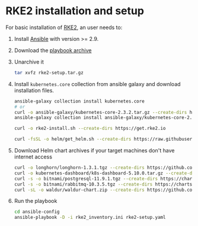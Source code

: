 # RKE2 installation and setup

For basic installation of [RKE2](https://docs.rke2.io/), an user needs to:

1. Install [Ansible](https://docs.ansible.com/ansible/2.9/) with version >= 2.9.
1. Download the [playbook archive](rke2-setup.tar.gz)
1. Unarchive it

    ```bash
    tar xvfz rke2-setup.tar.gz
    ```

1. Install `kubernetes.core` collection from ansible galaxy and download installation files.

    ```bash
    ansible-galaxy collection install kubernetes.core
    # or
    curl -o ansible-galaxy/kubernetes-core-2.3.2.tar.gz --create-dirs https://galaxy.ansible.com/download/kubernetes-core-2.3.2.tar.gz
    ansible-galaxy collection install ansible-galaxy/kubernetes-core-2.3.2.tar.gz

    curl -o rke2-install.sh --create-dirs https://get.rke2.io

    curl -fsSL -o helm/get_helm.sh --create-dirs https://raw.githubusercontent.com/helm/helm/main/scripts/get-helm-3
    ```

1. Download Helm chart archives if your target machines don't have internet access

    ```bash
    curl -o longhorn/longhorn-1.3.1.tgz --create-dirs https://github.com/longhorn/charts/releases/download/longhorn-1.3.1/longhorn-1.3.1.tgz
    curl -o kubernetes-dashboard/k8s-dashboard-5.10.0.tar.gz --create-dirs https://kubernetes.github.io/dashboard/kubernetes-dashboard-5.10.0.tgz
    curl -s -o bitnami/postgresql-11.9.1.tgz --create-dirs https://charts.bitnami.com/bitnami/postgresql-11.9.1.tgz
    curl -s -o bitnami/rabbitmq-10.3.5.tgz --create-dirs https://charts.bitnami.com/bitnami/rabbitmq-10.3.5.tgz
    curl -sL -o waldur/waldur-chart.zip --create-dirs https://github.com/waldur/waldur-helm/archive/refs/heads/master.zip
    ```

1. Run the playbook

    ```bash
    cd ansible-config
    ansible-playbook -D -i rke2_inventory.ini rke2-setup.yaml
    ```
